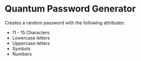 # Quantum Password Generator

Creates a random password with the following attributes: 
* 11 - 15 Characters
* Lowercase letters
* Uppercase letters
* Symbols
* Numbers
